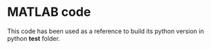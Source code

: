 # MATLAB code

This code has been used as a reference to build its python version in python **test** folder.